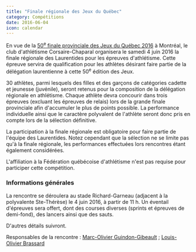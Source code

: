```yaml
---
title: "Finale régionale des Jeux du Québec"
category: Compétitions
date: 2016-06-04
icon: calendar
---
```


En vue de la [50<sup>e</sup> finale provinciale des Jeux du Québec 2016](http://www.jeuxduquebec.com/) à Montréal, le club d'athlétisme Corsaire-Chaparal organisera le samedi 4 juin 2016 la finale régionale des Laurentides pour les épreuves d'athlétisme. Cette épreuve servira de qualification pour les athlètes désirant faire partie de la délégation laurentienne à cette 50<sup>e</sup> édition des Jeux.

30 athlètes, parmi lesquels des filles et des garçons de catégories cadette et jeunesse (juvénile), seront retenus pour la composition de la délégation régionale en athlétisme. Chaque athlète devra concourir dans trois épreuves (excluant les épreuves de relais) lors de la grande finale provinciale afin d'accumuler le plus de points possible. La performance individuelle ainsi que le caractère polyvalent de l'athlète seront donc pris en compte lors de la sélection définitive.

La participation à la finale régionale est obligatoire pour faire partie de l'équipe des Laurentides. Notez cependant que la sélection ne se limite pas qu'à la finale régionale, les performances effectuées lors rencontres étant également considérées.

L'affiliation à la Fédération québécoise d'athlétisme n'est pas requise pour participer cette compétition.

### Informations générales

La rencontre se déroulera au stade Richard-Garneau (adjacent à la polyvalente Ste-Thérèse) le 4 juin 2016, à partir de 11 h. Un éventail d'épreuves sera offert, dont des courses diverses (sprints et épreuves de demi-fond), des lancers ainsi que des sauts.

D'autres détails suivront.

Responsables de la rencontre : [Marc-Olivier Guindon-Gibeault](marco_guindon@hotmail.com) ; [Louis-Olivier Brassard](mailto:louis.oli.br@gmail.com)